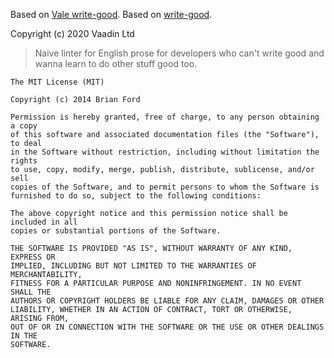 Based on [Vale write-good](https://github.com/errata-ai/write-good).
Based on [write-good](https://github.com/btford/write-good).

Copyright (c) 2020 Vaadin Ltd

> Naive linter for English prose for developers who can't write good and wanna learn to do other stuff good too.

```
The MIT License (MIT)

Copyright (c) 2014 Brian Ford

Permission is hereby granted, free of charge, to any person obtaining a copy
of this software and associated documentation files (the "Software"), to deal
in the Software without restriction, including without limitation the rights
to use, copy, modify, merge, publish, distribute, sublicense, and/or sell
copies of the Software, and to permit persons to whom the Software is
furnished to do so, subject to the following conditions:

The above copyright notice and this permission notice shall be included in all
copies or substantial portions of the Software.

THE SOFTWARE IS PROVIDED "AS IS", WITHOUT WARRANTY OF ANY KIND, EXPRESS OR
IMPLIED, INCLUDING BUT NOT LIMITED TO THE WARRANTIES OF MERCHANTABILITY,
FITNESS FOR A PARTICULAR PURPOSE AND NONINFRINGEMENT. IN NO EVENT SHALL THE
AUTHORS OR COPYRIGHT HOLDERS BE LIABLE FOR ANY CLAIM, DAMAGES OR OTHER
LIABILITY, WHETHER IN AN ACTION OF CONTRACT, TORT OR OTHERWISE, ARISING FROM,
OUT OF OR IN CONNECTION WITH THE SOFTWARE OR THE USE OR OTHER DEALINGS IN THE
SOFTWARE.
```
